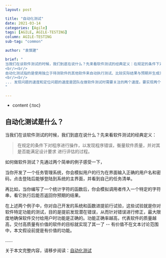 ```yaml
---
layout: post

title: "自动化测试"
date: 2021-03-14
categories: [Agile]
tags: [AGILE, AGILE-TESTING]
column: AGILE-TESTING
sub-tag: "common"

author: "袁慎建"

brief: "
当我们在谈软件测试的时候，我们到底在说什么？先来看软件测试的经典定义：在规定的条件下对程序进行操作，以发现程序错误，衡量软件质量，并对其是否能满足设计要求进行评估的过程。
<br/><br/>
自动化测试指的是使用独立于待测软件的其他软件来自动执行测试、比较实际结果与预期并生成测试报告这一过程。在测试流程已经确定后，测试自动化可以自动执行的一些重复但必要测试工作。也可以完成手动测试几乎不可能完成的测试。
<br/><br/>
... 发现问题的速度和定位问题的速度是团队在做软件测试时需要关注的两个速度。要实现两个速度的提升，单纯依靠传统的手工测试是不够的。传统绿皮火车靠人工烧煤，速度永远也快不起来。引入了全车箱电力动力系统后的高铁，速度发生了质的飞跃。自动化测试就是软件测试中的高铁，并且造价比高铁便宜无数倍...
"

---
```


* content
{:toc}


## 自动化测试是什么？

当我们在谈软件测试的时候，我们到底在说什么？先来看软件测试的经典定义：
>在规定的条件下对程序进行操作，以发现程序错误，衡量软件质量，并对其是否能满足设计要求
进行评估的过程。

如何做软件测试？先通过两个简单的例子感受一下，

当你开发了一个任务管理系统，你会模拟用户的行为在界面输入正确的用户名和密码，点击登陆后能够登陆到系统的主界面，并看到自己的任务清单。

再比如，当你编写了一个统计字符的函数后，你会模拟调用者传入一个特定的字符串，看它执行后能否返回你预期的结果。

在上述两个例子中，你对自己开发的系统和函数进提前行试验，这些试验就是你对软件特定功能的测试，目的是提前发现潜在错误，从而针对错误进行修正，最大限度地确保软件交付给用户时功能是正确的。功能正确率越高，代表软件的质量越高，交付高质量有价值的软件的目标就实现了其一了 -- 有价值不在文本讨论范围中，本文假设前提是有价值的功能。

......

关于本文完整内容，请移步阅读：[自动化测试](https://www.yuque.com/yuanshenjian/agile/automated-testing/)